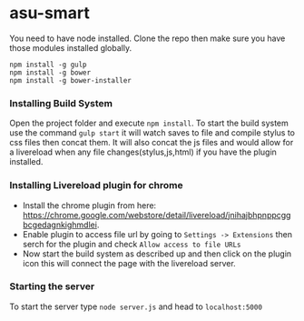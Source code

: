 asu-smart
=========
You need to have node installed. Clone the repo then make sure you have those modules installed globally.
```
npm install -g gulp
npm install -g bower
npm install -g bower-installer
```

### Installing Build System

Open the project folder and execute `npm install`. To start the build system use the command `gulp start` it will watch saves to file and compile stylus to css files then concat them. It will also concat the js files and would allow for a livereload when any file changes(stylus,js,html) if you have the plugin installed.


### Installing Livereload plugin for chrome
- Install the chrome plugin from here: https://chrome.google.com/webstore/detail/livereload/jnihajbhpnppcggbcgedagnkighmdlei.
- Enable plugin to access file url by going to `Settings -> Extensions` then serch for the plugin and check `Allow access to file URLs` 
- Now start the build system as described up and then click on the plugin icon this will connect the page with the livereload server.


### Starting the server
To start the server type `node server.js` and head to `localhost:5000`

